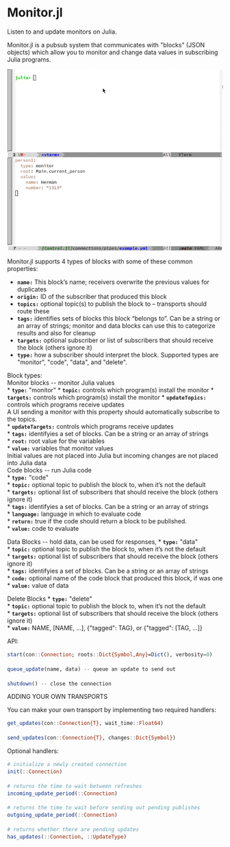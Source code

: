 # Monitor.jl
Listen to and update monitors on Julia.

Monitor.jl is a pubsub system that communicates with "blocks" (JSON objects) which allow you to
monitor and change data values in subscribing Julia programs.

![screencap](screencap.gif)

Monitor.jl supports 4 types of blocks with some of these common properties:

* **`name:`** This block’s name; receivers overwrite the previous values for duplicates  
* **`origin:`** ID of the subscriber that produced this block  
* **`topics:`** optional topic(s) to publish the block to – transports should route these  
* **`tags:`** identifies sets of blocks this block “belongs to”. Can be a string or an array of strings; monitor and data blocks can use this to categorize results and also for cleanup  
* **`targets:`** optional subscriber or list of subscribers that should receive the block (others ignore it)  
* **`type:`** how a subscriber should interpret the block. Supported types are "monitor", "code", "data", and "delete".  

Block types:  
  Monitor blocks -- monitor Julia values  
    * **`type:`** "monitor"
    * **`topic:`** controls which program(s) install the monitor
    * **`targets:`** controls which program(s) install the monitor
    * **`updateTopics:`** controls which programs receive updates  
      A UI sending a monitor with this property should automatically subscribe to the topics.  
    * **`updateTargets:`** controls which programs receive updates  
    * **`tags:`** identifyies a set of blocks. Can be a string or an array of strings  
    * **`root:`** root value for the variables  
    * **`value:`** variables that monitor values  
        Initial values are not placed into Julia but incoming changes are not placed into Julia data  
  Code blocks -- run Julia code  
    * **`type:`** "code"  
    * **`topic:`** optional topic to publish the block to, when it’s not the default  
    * **`targets:`** optional list of subscribers that should receive the block (others ignore it)  
    * **`tags:`** identifyies a set of blocks. Can be a string or an array of strings  
    * **`language:`** language in which to evaluate code  
    * **`return:`** true if the code should return a block to be published.  
    * **`value:`** code to evaluate  

  Data Blocks -- hold data, can be used for responses, 
    * **`type:`** "data"  
    * **`topic:`** optional topic to publish the block to, when it’s not the default  
    * **`targets:`** optional list of subscribers that should receive the block (others ignore it)  
    * **`tags:`** identifyies a set of blocks. Can be a string or an array of strings  
    * **`code:`** optional name of the code block that produced this block, if was one  
    * **`value:`** value of data  

  Delete Blocks
    * **`type:`** "delete"  
    * **`topic:`** optional topic to publish the block to, when it’s not the default  
    * **`targets:`** optional list of subscribers that should receive the block (others ignore it)  
    * **`value:`** NAME, [NAME, ...], {"tagged": TAG}, or {"tagged": [TAG, ...]}  

API:

```julia
start(con::Connection; roots::Dict{Symbol,Any}=Dict(), verbosity=0)

queue_update(name, data) -- queue an update to send out

shutdown() -- close the connection
```

ADDING YOUR OWN TRANSPORTS

You can make your own transport by implementing two required handlers:

```julia
get_updates(con::Connection{T}, wait_time::Float64)

send_updates(con::Connection{T}, changes::Dict{Symbol})
```

Optional handlers:

```julia
# initialize a newly created connection
init(::Connection)

# returns the time to wait between refreshes
incoming_update_period(::Connection)

# returns the time to wait before sending out pending publishes
outgoing_update_period(::Connection)

# returns whether there are pending updates
has_updates(::Connection, ::UpdateType)
```

